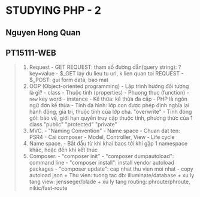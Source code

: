 # STUDYING PHP - 2
## Nguyen Hong Quan
## PT15111-WEB
>1. Request
    - GET REQUEST: tham số đường dẫn(query string): ?key=value
    - $_GET lay du lieu tu url, k lien quan toi REQUEST
    - $_POST: gui form data, bao mat
>2. OOP (Object-oriented programming)
    - Lập trình hướng đối tượng là gì?
    - class
    - Thuộc tính (properties)
    - Phuong thuc (function)
    - `new` key word
    - instance
    - Kế thừa: kế thừa đa cấp
    - PHP là ngôn ngữ đơn kế thừa
    - Tính đa hình: lớp con được phép định nghĩa lại hành động, giá trị, thuộc tính của lớp cha. "overwrite"
    - Tính đóng gói: bảo vệ, giới hạn quyền truy cập thuộc tính, phương thức của 1 class "public" "protected" "private"
>3. MVC.
    - "Naming Convention"
    - Name space
    - Chuan dat ten: PSR4
    - Cai composer
    - Model, Controller, View
    - Life cycle
>4. Name space.
    - Bắt đầu từ khi khai baos tới khi gặp 1 namespace khác, hoặc đến khi kết thúc
>5. Composer.
    - "composer init"
    - "composer dumpautoload": command line
    - "composer install": install vendor autoload packages
    - "composer update": cap nhat thu vien moi nhat
    - copy autoload json
        + Thu vien: tuong tac db: illuminate/database
        + xu ly tang view: jensseger/blade
        + xu ly tang routing: phroute/phroute, nikic/fast-route
